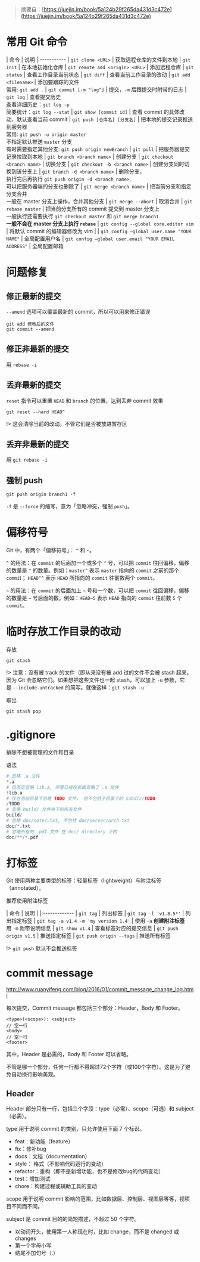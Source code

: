 > 摘要自：[https://juejin.im/book/5a124b29f265da431d3c472e](https://juejin.im/book/5a124b29f265da431d3c472e)


# 常用 Git 命令
| 命令 | 说明
|:-----------
| `git clone <URL>` | 获取远程仓库的文件到本地
| `git init` | 在本地初始化仓库
| `git remote add <origin> <URL>` | 添加远程仓库
| `git status` | 查看工作目录当前状态
| `git diff` | 查看当前工作目录的改动
| `git add <filename>` | 添加要跟踪的文件 <br> 常用: `git add .`
| `git commit [-m "log"]` | 提交，`-m` 后跟提交时附带的日志
| `git log` | 查看提交历史 <br> 查看详细历史：`git log -p` <br> 简要统计：`git log --stat`
| `git show [commit id]` | 查看 commit 的具体改动，默认查看当前 commit
| `git push [仓库名] [分支名]` | 把本地的提交记录推送到服务器 <br> 常用: `git push -u origin master` <br> 不指定默认推送 `master` 分支 <br> 有时需要指定其他分支: `git push origin newBranch`
| `git pull` | 把服务器提交记录拉取到本地
| `git branch <branch name>` | 创建分支
| `git checkout <branch name>` | 切换分支
| `git checkout -b <branch name>` | 创建分支同时切换到该分支上
| `git branch -d <branch name>` | 删除分支，<br>执行完后再执行 `git push origin -d <branch name>`, <br>可以把服务器端的分支也删除了
| `git merge <branch name>` | 把当前分支和指定分支合并 <br> 一般在 master 分支上操作，合并其他分支
| `git merge --abort` | 取消合并
| `git rebase master` | 把当前分支所有的 commit 提交到 master 分支上 <br> 一般执行还需要执行 `git checkout master` 和 `git merge branch1` <br> **一般不会在 master 分支上执行 `rebase`**
| `git config --global core.editor vim` | 将默认 commit 的编辑器修改为 vim |
| `git config –global user.name "YOUR NAME"` | 全局配置用户名
| `git config –global user.email "YOUR EMAIL ADDRESS"` | 全局配置邮箱

# 问题修复

## 修正最新的提交

`--amend` 选项可以覆盖最新的 commit，所以可以用来修正错误
``` 
git add 修改后的文件
git commit --amend
```

## 修正非最新的提交

用 `rebase -i`

## 丢弃最新的提交

`reset` 指令可以重置 `HEAD` 和 `branch` 的位置，达到丢弃 commit 效果
```
git reset --hard HEAD^
```
!> 这会清除当前的改动。不管它们是否被放进暂存区

## 丢弃非最新的提交
用 `git rebase -i`


## 强制 push
```
git push origin branch1 -f
```
`-f` 是 `--force` 的缩写，意为「忽略冲突，强制 `push`」。

# 偏移符号

 Git 中，有两个「偏移符号」： `^` 和 `~`。

 `^` 的用法：在 `commit` 的后面加一个或多个 `^` 号，可以把 `commit` 往回偏移，偏移的数量是 `^` 的数量。例如：`master^` 表示 `master` 指向的 `commit` 之前的那个 `commi`t； `HEAD^^` 表示 `HEAD` 所指向的 `commit` 往前数两个 `commit`。

`~` 的用法：在 `commit` 的后面加上 `~` 号和一个数，可以把 `commit` 往回偏移，偏移的数量是 `~` 号后面的数。例如：`HEAD~5` 表示 `HEAD` 指向的 `commit` 往前数 `5` 个 `commit`。

# 临时存放工作目录的改动

存放

```
git stash
```

!> 注意：没有被 track 的文件（即从来没有被 add 过的文件不会被 stash 起来，因为 Git 会忽略它们。如果想把这些文件也一起 stash，可以加上 `-u` 参数，它是 `--include-untracked` 的简写。就像这样：`git stash -u`


取出

```
git stash pop
```

# .gitignore

排除不想被管理的文件和目录

语法

``` python
# 忽略 .a 文件
*.a
# 但否定忽略 lib.a, 尽管已经在前面忽略了 .a 文件
!lib.a
# 仅在当前目录下忽略 TODO 文件， 但不包括子目录下的 subdir/TODO
/TODO
# 忽略 build/ 文件夹下的所有文件
build/
# 忽略 doc/notes.txt, 不包括 doc/server/arch.txt
doc/*.txt
# 忽略所有的 .pdf 文件 在 doc/ directory 下的
doc/**/*.pdf
```

# 打标签

Git 使用两种主要类型的标签：轻量标签（lightweight）与附注标签（annotated）。

推荐使用附注标签


| 命令 | 说明 |
|:-------------
| `git tag` | 列出标签
| `git tag -l 'v1.8.5*'` | 列出指定标签
| `git tag -a v1.4 -m 'my version 1.4'` | 使用 `-a` **创建附注标签** <br> 用 `-m` 附带说明信息
| `git show v1.4` | 查看标签对应的提交信息
| `git push origin v1.5` | 推送指定标签
| `git push origin --tags` | 推送所有标签

!> `git push` 默认不会推送标签

# commit message

http://www.ruanyifeng.com/blog/2016/01/commit_message_change_log.html


每次提交，Commit message 都包括三个部分：Header，Body 和 Footer。

```
<type>(<scope>): <subject>
// 空一行
<body>
// 空一行
<footer>
```

其中，Header 是必需的，Body 和 Footer 可以省略。

不管是哪一个部分，任何一行都不得超过72个字符（或100个字符）。这是为了避免自动换行影响美观。

## Header

Header 部分只有一行，包括三个字段：type（必需）、scope（可选）和 subject（必需）。

type 用于说明 commit 的类别，只允许使用下面 7 个标识。

* feat：新功能（feature）
* fix：修补bug
* docs：文档（documentation）
* style： 格式（不影响代码运行的变动）
* refactor：重构（即不是新增功能，也不是修改bug的代码变动）
* test：增加测试
* chore：构建过程或辅助工具的变动


scope 用于说明 commit 影响的范围，比如数据层、控制层、视图层等等，视项目不同而不同。

subject 是 commit 目的的简短描述，不超过 50 个字符。

* 以动词开头，使用第一人称现在时，比如 change，而不是 changed 或 changes
* 第一个字母小写
* 结尾不加句号（.）
